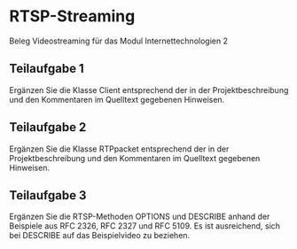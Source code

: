 # RTSP-Streaming
Beleg Videostreaming für das Modul Internettechnologien 2

## Teilaufgabe 1
Ergänzen Sie die Klasse Client entsprechend der in der Projektbeschreibung und den Kommentaren im Quelltext gegebenen Hinweisen.

## Teilaufgabe 2
Ergänzen Sie die Klasse RTPpacket entsprechend der in der Projektbeschreibung und den Kommentaren im Quelltext gegebenen Hinweisen.

## Teilaufgabe 3
Ergänzen Sie die RTSP-Methoden OPTIONS und DESCRIBE anhand der Beispiele aus RFC 2326, RFC 2327 und RFC 5109. Es ist ausreichend, sich bei DESCRIBE auf das Beispielvideo zu beziehen.
